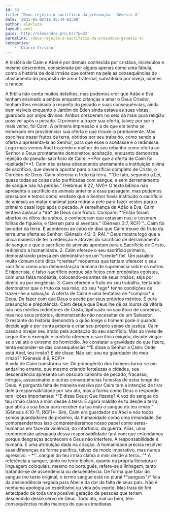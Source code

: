 ```yaml
---
id: 33
title: 'Deus rejeita o sacrifício da presunção – Gênesis 4'
date: '2015-01-02T18:45:44-03:00'
author: alexluza
layout: post
guid: 'http://alexandre.pro.br/?p=33'
permalink: /deus-rejeita-o-sacrificio-da-presuncao-genesis-4/
categories:
    - 'Diário Cristão'
---
```


A história de Caim e Abel é por demais conhecida por cristãos, incrédulos e mesmo descrentes, considerada por alguns apenas como uma fábula, como a história de dois irmãos que sofrem na pele as consequências do afastamento do propósito de amor fraternal, substituído por inveja, ciúmes e rancor.

<div>A Bíblia não conta muitos detalhes, mas podemos crer que Adão e Eva tenham ensinado a ambos enquanto crianças a amar o Deus Criador, tenham lhes ensinado a respeito do pecado e suas consequências, ainda bem visíveis enquanto o Jardim do Éden ainda estava as suas vistas, guardado por anjos divinos. Ambos cresceram no seio da mais pura religião possível após o pecado. O primeiro a trazer sua oferta, talvez por ser o mais velho, foi Caim. A primeira impressão é a de que ele tenha se esmerado em providenciar sua oferta e que trouxe-a prontamente. Mas escolheu trazer frutos da terra, obtidos por seu trabalho, como sendo a oferta a apresenta-la ao Senhor, para que esse o aceitasse e o redimisse. Logo mais vemos Abel trazendo o melhor do seu rebanho como oferta ao Senhor e Deus prontamente demonstrou aceitação, enquanto demonstra rejeição do pseudo-sacrifício de Caim. **Por que a oferta de Caim foi rejeitada?**1. Caim não estava obedecendo plenamente a instituição divina de sacrifício, que deveria apontar para o sacrifício completo de Cristo, o Cordeiro de Deus. Caim oferecia o fruto da terra. *“De fato, segundo a Lei, quase todas as coisas são purificadas com sangue, e sem derramamento de sangue não há perdão.” (Hebreus 9:22, NVI)* O texto bíblico não apresenta o sacrifício de animais anterior a essa passagem, mas podemos pressupor e temos como verdade que o Senhor havia instituído o sacrifício de animais ao matar o animal para retirar a pele para fazer vestes para o primeiro casal logo após o pecado. A semelhança de Adão e Eva, Caim tentava aplacar a *ira* de Deus com frutos. Compare: *“Então foram abertos os olhos de ambos, e conheceram que estavam nus; e coseram folhas de figueira, e fizeram para si aventais.” (Gênesis 3:7, RCF) “…Caim foi lavrador da terra. E aconteceu ao cabo de dias que Caim trouxe do fruto da terra uma oferta ao Senhor. (Gênesis 4:2-3, RA).* Deus mostra logo que a única maneira de ter a redenção é através do sacrifício de derramamento de sangue e que o sacrifício de animais apontam para o Sacrifício de Cristo, redimindo a humanidade.
2. Caim oferece o seu sacrifício primeiro, demonstrando pressa em demonstrar-se um *crente* fiel. Um paralelo muito comum com ditos *crentes* modernos que tentam oferecer o seu sacrifício como uma demonstração humana de supremacia sobre os outros. É hipocrisia, é falso-sacrifício porque são feitos com propósitos egoístas, com uma falsa modéstia, colocando-se antes de seus irmãos, seja por direito ou por exigência.
3. Caim oferece o fruto do seu trabalho, tentando demonstrar que o fruto da sua mão, do seu *ego* tenha condições de trazer-lhe a salvação. A oferta de Caim é uma tentativa de *comprar* a Deus. De fazer com que Deus o aceite por seus próprios méritos. É pura presunção e prepotência. Caim deseja que Deus lhe dê os louros da vitória não nos méritos redentores de Cristo, tipificado no sacrifício de cordeiros, mas nos seus próprios, demonstrando não necessitar de um Salvador.

<div>O restante do história demonstra o quão longe o homem pode ir quando decide agir e por conta própria e criar seu próprio senso de justiça. Caim passa a invejar seu irmão pela aceitação do seu sacrifício. Mas ao invés de seguir-lhe o exemplo e contrito oferecer o sacrifício exigido, decide vingar-se e vai até o extremo do homicídio. Ao constatar a gravidade do que fizera, tenta esconder-se das consequências *“E disse o Senhor a Caim: Onde está Abel, teu irmão? E ele disse: Não sei; sou eu guardador do meu irmão?” (Gênesis 4:9, RCF)*</div><div>A vida de Caim transforma-se. Do primogênito dos homens torna-se um andarilho errante, que mesmo criando fortalezas e cidades, sua descendência apresenta um obscuro caminho de pecado, fracasso, intrigas, assassinatos e outras consequências funestas de estar longe de Deus. A pergunta feita de maneira evasiva por Caim tem a intenção de tirar dele a responsabilidade por seu ato, mas a forma como Deus o responde tem lições importantes: *“E disse Deus: Que fizeste? A voz do sangue do teu irmão clama a mim desde a terra. E agora maldito és tu desde a terra, que abriu a sua boca para receber da tua mão o sangue do teu irmão.” (Gênesis 4:10-11, RCF)*- Sim, Caim era guardador de Abel e nós todos somos guardadores do próximo, da humanidade como uma irmandade. Se compreendermos isso compreenderemos nosso papel como seres-humanos em face da violência, do infortúnio, da guerra. Aliás, uma compreensão adequada dessa responsabilidade fará com que entendamos porque desgraças acontecem e Deus não interfere. A responsabilidade é humana. É uma atribuição dada na criação. A humanidade precisa resolver suas diferenças de forma pacífica, talvez de modo imperativo, mas nunca agressivo.
- *“…sangue do teu irmão clama a mim desde a terra…”* A referência a sangue, tanto no texto bíblico, quanto na própria literatura e linguagem coloquiais, mesmo no português, refere-se a linhagem, tanto tratando-se de ascendência ou descendência. De forma que falar do sangue (no texto original, o termo sangue está no plural *“sangues”)* fala da descendência negada para Abel e da dor da falta de seus pais. Não é nenhuma apologia ao espiritismo ou vida pós-morte. Mas trata do fim antecipado de toda uma possível geração de pessoas que teriam descendido desse servo de Deus. Todo ato, mal ou bem, tem consequências muito maiores do que as imediatas.

</div></div>